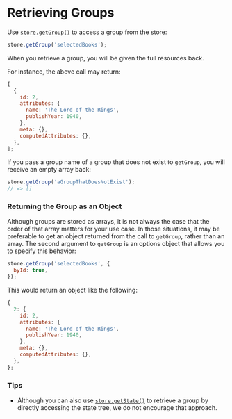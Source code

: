 # Retrieving Groups

Use [`store.getGroup()`](../api-reference/store.md#getgroup-groupname-options) to access a group from the store:

```js
store.getGroup('selectedBooks');
```

When you retrieve a group, you will be given the full resources back.

For instance, the above call may return:

```js
[
  {
    id: 2,
    attributes: {
      name: 'The Lord of the Rings',
      publishYear: 1940,
    },
    meta: {},
    computedAttributes: {},
  },
];
```

If you pass a group name of a group that does not exist to `getGroup`, you will receive an empty array back:

```js
store.getGroup('aGroupThatDoesNotExist');
// => []
```

### Returning the Group as an Object

Although groups are stored as arrays, it is not always the case that the order of that array matters for
your use case. In those situations, it may be preferable to get an object returned from the call to
`getGroup`, rather than an array. The second argument to `getGroup` is an options object that allows you
to specify this behavior:

```js
store.getGroup('selectedBooks', {
  byId: true,
});
```

This would return an object like the following:

```js
{
  2: {
    id: 2,
    attributes: {
      name: 'The Lord of the Rings',
      publishYear: 1940,
    },
    meta: {},
    computedAttributes: {},
  },
};
```

### Tips

* Although you can also use [`store.getState()`](../api-reference/store.md#getstate) to retrieve a group by directly accessing the state tree, we do not encourage that approach.

